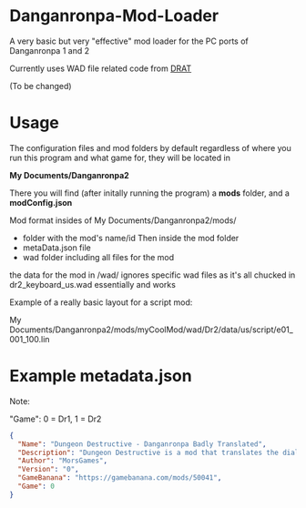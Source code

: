 # Danganronpa-Mod-Loader
A very basic but very "effective" mod loader for the PC ports of Danganronpa 1 and 2

Currently uses WAD file related code from [DRAT](https://github.com/Liquid-S/Danganronpa-Another-Tool)

(To be changed)
# Usage
The configuration files and mod folders by default regardless of where you run this program and what game for, they will be located in 

**My Documents/Danganronpa2**

There you will find (after initally running the program) a **mods** folder, and a **modConfig.json**

Mod format insides of My Documents/Danganronpa2/mods/
+ folder with the mod's name/id
Then inside the mod folder
+ metaData.json file
+ wad folder including all files for the mod

the data for the mod in /wad/ ignores specific wad files as it's all chucked in dr2_keyboard_us.wad essentially and works

Example of a really basic layout for a script mod:

My Documents/Danganronpa2/mods/myCoolMod/wad/Dr2/data/us/script/e01_001_100.lin


# Example metadata.json
Note: 

"Game": 0 = Dr1, 1 = Dr2

```json
{
  "Name": "Dungeon Destructive - Danganronpa Badly Translated",
  "Description": "Dungeon Destructive is a mod that translates the dialogue from the first 2 chapters of the game into random languages 10 times in a row to come up with funny results.",
  "Author": "MorsGames",
  "Version": "0",
  "GameBanana": "https://gamebanana.com/mods/50041",
  "Game": 0
}


